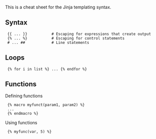 This is a cheat sheet for the Jinja templating syntax.

## Syntax

     {{ ... }}           # Escaping for expressions that create output
     {% ... %}           # Escaping for control statements
     # ... ##            # Line statements

## Loops

     {% for i in list %} ... {% endfor %}

## Functions

Defining functions

     {% macro myfunct(param1, param2) %}
     ...
     {% endmacro %}
     
Using functions

     {% myfunc(var, 5) %}

